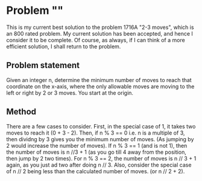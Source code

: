 # Problem ""
This is my current best solution to the problem 1716A "2-3 moves", which is an 800 rated problem. My current solution has been accepted, and hence I consider it to be complete. Of course, as always, if I can think of a more efficient solution, I shall return to the problem. 

## Problem statement
Given an integer n, determine the minimum number of moves to reach that coordinate on the x-axis, where the only allowable moves are moving to the left or right by 2 or 3 moves. You start at the origin.

## Method
There are a few cases to consider. First, in the special case of 1, it takes two moves to reach it (0 + 3 - 2). Then, if n % 3 == 0 i.e. n is a multiple of 3, then dividng by 3 gives you the minimum number of moves. (As jumping by 2 would increase the number of moves). If n % 3 == 1 (and is not 1), then the number of moves is n //3 + 1 (as you go till 4 away from the position, then jump by 2 two times). For n % 3 == 2, the number of moves is n // 3 + 1 again, as you just ad two after doing n // 3. Also, consider the special case of n // 2 being less than the calculated number of moves. (or n // 2 + 2).